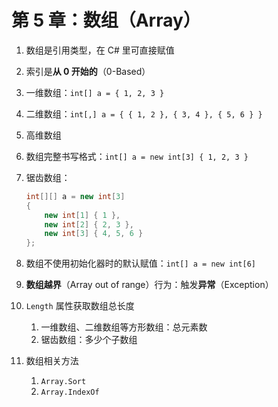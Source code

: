 # 第 5 章：数组（Array）

   1. 数组是引用类型，在 C# 里可直接赋值
   2. 索引是**从 0 开始的**（0-Based）
   3. 一维数组：`int[] a = { 1, 2, 3 }`
   4. 二维数组：`int[,] a = { { 1, 2 }, { 3, 4 }, { 5, 6 } }`
   5. 高维数组
   6. 数组完整书写格式：`int[] a = new int[3] { 1, 2, 3 }`
   7. 锯齿数组：

      ```csharp
      int[][] a = new int[3]
      {
          new int[1] { 1 },
          new int[2] { 2, 3 },
          new int[3] { 4, 5, 6 }
      };
      ```

   8. 数组不使用初始化器时的默认赋值：`int[] a = new int[6]`
   9. **数组越界**（Array out of range）行为：触发**异常**（Exception）
   10. `Length` 属性获取数组总长度
       1. 一维数组、二维数组等方形数组：总元素数
       2. 锯齿数组：多少个子数组
   11. 数组相关方法
       1. `Array.Sort`
       2. `Array.IndexOf`